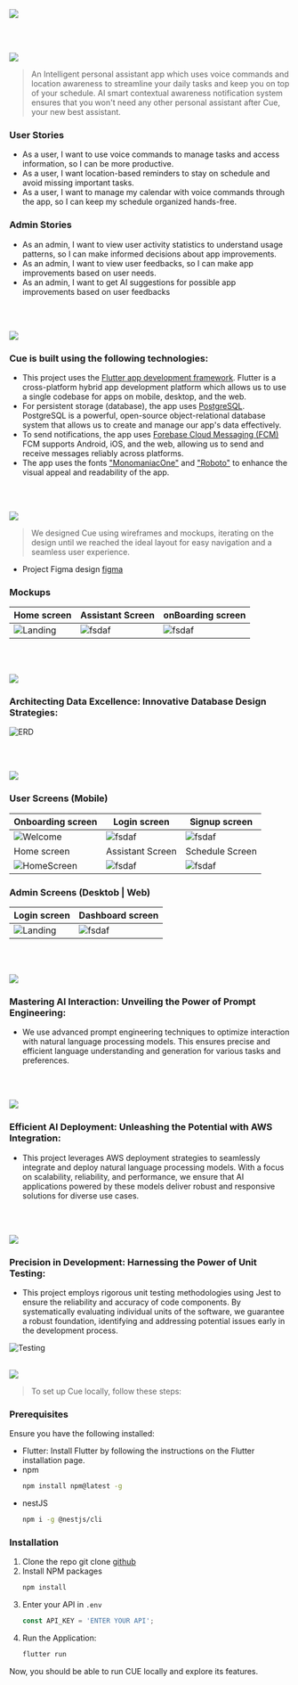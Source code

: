 <img src="./readme/title1.svg"/>

<br><br>

<!-- project philosophy -->
<img src="./readme/title2.svg"/>

> An Intelligent personal assistant app which uses voice commands and location awareness to streamline your daily tasks and keep you on top of your schedule. AI smart contextual awareness notification system ensures that you won't need any other personal assistant after Cue, your new best assistant.

### User Stories
- As a user, I want to use voice commands to manage tasks and access information, so I can be more productive.
- As a user, I want location-based reminders to stay on schedule and avoid missing important tasks.
- As a user, I want to manage my calendar with voice commands through the app, so I can keep my schedule organized hands-free.

### Admin Stories
- As an admin, I want to view user activity statistics to understand usage patterns, so I can make informed decisions about app improvements.
- As an admin, I want to view user feedbacks, so I can make app improvements based on user needs.
- As an admin, I want to get AI suggestions for possible app improvements based on user feedbacks 

<br><br>
<!-- Tech stack -->
<img src="./readme/title3.svg"/>

###  Cue is built using the following technologies:

- This project uses the [Flutter app development framework](https://flutter.dev/). Flutter is a cross-platform hybrid app development platform which allows us to use a single codebase for apps on mobile, desktop, and the web.
- For persistent storage (database), the app uses [PostgreSQL](https://www.postgresql.org/). PostgreSQL is a powerful, open-source object-relational database system that allows us to create and manage our app's data effectively.
- To send notifications, the app uses [Forebase Cloud Messaging (FCM)](https://firebase.google.com/docs/cloud-messaging) FCM supports Android, iOS, and the web, allowing us to send and receive messages reliably across platforms.
- The app uses the fonts ["MonomaniacOne"](https://fonts.google.com/specimen/Monomaniac+One) and ["Roboto"](https://fonts.google.com/specimen/Roboto) to enhance the visual appeal and readability of the app. 

<br><br>
<!-- UI UX -->
<img src="./readme/title4.svg"/>


> We designed Cue using wireframes and mockups, iterating on the design until we reached the ideal layout for easy navigation and a seamless user experience.

- Project Figma design [figma](https://www.figma.com/design/IFyidG2fCVOtcW0woehz5H/Cue---Your-Personal-Assistant?node-id=0%3A1&t=859wGwG9APzQMKGf-1)


### Mockups
| Home screen  | Assistant Screen | onBoarding screen |
| ---| ---| ---|
| ![Landing](./readme/demo/home.png) | ![fsdaf](./readme/demo/assistant.png) | ![fsdaf](./readme/demo/onboarding2.png) |

<br><br>

<!-- Database Design -->
<img src="./readme/title5.svg"/>

###  Architecting Data Excellence: Innovative Database Design Strategies:

![ERD](./readme/demo/databaseERD.png)

<br><br>


<!-- Implementation -->
<img src="./readme/title6.svg"/>


### User Screens (Mobile)
| Onboarding screen  | Login screen | Signup screen |
| ---| ---| ---|
| ![Welcome](./readme/demo/implementation/onboarding.gif) | ![fsdaf](./readme/demo/implementation/login.gif) | ![fsdaf](./readme/demo/implementation/signup.gif) |
| Home screen  | Assistant Screen | Schedule Screen |
| ![HomeScreen](./readme/demo/implementation/homescreen.gif) | ![fsdaf](./readme/demo/implementation/assistantScreen.gif) | ![fsdaf](./readme/demo/implementation/schedule.gif) |

### Admin Screens (Desktob | Web)
| Login screen  |  Dashboard screen |
| ---| ---|
| ![Landing](./readme/demo/adminLogin.png) | ![fsdaf](./readme/demo/adminDashboard.png) |
<br><br>


<!-- Prompt Engineering -->
<img src="./readme/title7.svg"/>

###  Mastering AI Interaction: Unveiling the Power of Prompt Engineering:

- We use advanced prompt engineering techniques to optimize interaction with natural language processing models. This ensures precise and efficient language understanding and generation for various tasks and preferences.

<br><br>

<!-- AWS Deployment -->
<img src="./readme/title8.svg"/>

###  Efficient AI Deployment: Unleashing the Potential with AWS Integration:

- This project leverages AWS deployment strategies to seamlessly integrate and deploy natural language processing models. With a focus on scalability, reliability, and performance, we ensure that AI applications powered by these models deliver robust and responsive solutions for diverse use cases.

<br><br>

<!-- Unit Testing -->
<img src="./readme/title9.svg"/>

###  Precision in Development: Harnessing the Power of Unit Testing:

- This project employs rigorous unit testing methodologies using Jest to ensure the reliability and accuracy of code components. By systematically evaluating individual units of the software, we guarantee a robust foundation, identifying and addressing potential issues early in the development process.

![Testing](./readme/demo/test.png)
<br><br>


<!-- How to run -->
<img src="./readme/title10.svg"/>

> To set up Cue locally, follow these steps:

### Prerequisites

Ensure you have the following installed:
* Flutter:
Install Flutter by following the instructions on the Flutter installation page.
* npm
  ```sh
  npm install npm@latest -g
  ```
* nestJS
  ```sh
  npm i -g @nestjs/cli
  ```

### Installation


1. Clone the repo
   git clone [github](https://github.com/MhaamadAli/Cue-App.git)
2. Install NPM packages
   ```sh
   npm install
   ```
3. Enter your API in `.env`
   ```js
   const API_KEY = 'ENTER YOUR API';
   ```
4. Run the Application:
   ```sh
   flutter run
   ```
Now, you should be able to run CUE locally and explore its features.